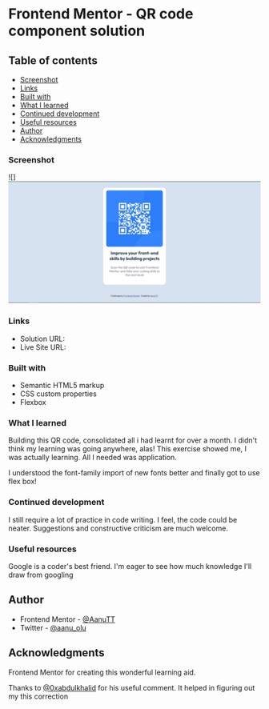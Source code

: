 # Frontend Mentor - QR code component solution

## Table of contents

  - [Screenshot](#screenshot)
  - [Links](#links)
  - [Built with](#built-with)
  - [What I learned](#what-i-learned)
  - [Continued development](#continued-development)
  - [Useful resources](#useful-resources)
- [Author](#author)
- [Acknowledgments](#acknowledgments)




### Screenshot

![]![QR code desktop responsive](images/desktop-sln.JPG)

### Links

- Solution URL: [](https://github.com/Aanu-TT/0_qr-code.git)
- Live Site URL: [](https://0-qr-code-aanutt.vercel.app/)



### Built with

- Semantic HTML5 markup
- CSS custom properties
- Flexbox

### What I learned

Building this QR code, consolidated all i had learnt for over a month. I didn't think my learning was going anywhere, alas! This exercise showed me, I was actually learning. All I needed was application.

I understood the font-family import of new fonts better and finally got to use flex box!


### Continued development

I still require a lot of practice in code writing. I feel, the code could be neater. Suggestions and constructive criticism are much welcome.


### Useful resources

Google is a coder's best friend. I'm eager to see how much knowledge I'll draw from googling


## Author


- Frontend Mentor - [@AanuTT](https://www.frontendmentor.io/profile/AanuTT)
- Twitter - [@aanu_olu](https://www.twitter.com/aanu_olu)



## Acknowledgments

Frontend Mentor for creating this wonderful learning aid.

Thanks to [@0xabdulkhalid](https://www.0xabdulkhalid.ml/) for his useful comment. It helped in figuring out my this correction 




